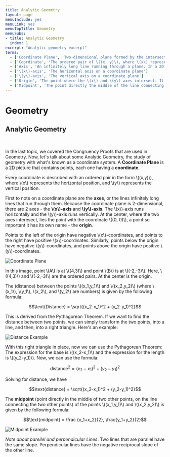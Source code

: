 ```yaml
---
title: Analytic Geometry
layout: page
menuInclude: yes
menuLink: yes
menuTopTitle: Geometry
menuSubs:
- title: Analytic Geometry
  index: 1
excerpt: "Analytic geometry excerpt"
terms:
  - ['Coordinate Plane', 'Two-dimensional plane formed by the intersection of the y-axis and the x-axis']
  - ['Coordinate', 'The ordered pair of \((x, y)\), where \(x\) represents the horizontal distance to the origin and \(y\) represents the vertical distance to the origin']
  - ['Axis', 'An infinitely long line running through a plane. In a 2D plane, there are 2 axes - one describing the horizontal shift and the other describing the vertical shift.']
  - ['\(x\)-axis', 'The horizontal axis on a coordinate plane']
  - ['\(y\)-axis', 'The vertical axis on a coordinate plane']
  - ['Origin', 'The point where the \(x\) and \(y\) axes intersect. It is at the coordinate \((0, 0)\).']
  - ['Midpoint', 'The point directly the middle of the line connecting two other points. The other two points have an equal distance to the midpoint.']
---
```

<h1>Geometry</h1>

<h2>Analytic Geometry</h2><br>

In the last topic, we covered the Congruency Proofs that are used in Geometry. Now, let's talk about some Analytic Geometry, the study of geometry with what's known as a coordinate system. A <b>Coordinate Plane</b> is a 2D picture that contains points, each one having a <b>coordinate</b>.

Every coordinate is described with an ordered pair in the form \\((x,y)\\), where \\(x\\) represents the horizontal position, and \\(y\\) represents the vertical position.

First to note on a coordinate plane are the <b>axes</b>, or the lines infinitely long lines that run through them. Because the coordinate plane is 2-dimensional, there are 2 axes - the <b>\\(x\\)-axis</b> and <b>\\(y\\)-axis</b>. The \\(x\\)-axis runs horizontally and the \\(y\\)-axis runs vertically. At the center, where the two axes interesect, lies the point with the coordinate \\((0, 0)\\), a point so important it has its own name - the <b>origin</b>.

Points to the left of the origin have negative \\(x\\)-coordinates, and points to the right have positive \\(x\\)-coordinates. Similarly, points below the origin have negative \\(y\\)-coordinates, and points above the origin have positive \\(y\\)-coordinates.

<img src="https://upload.wikimedia.org/wikipedia/commons/7/77/XY-plane_example.svg" alt="Coordinate Plane">

In this image, point \\(A\\) is at \\((4,3)\\) and point \\(B\\) is at \\((-2,-3)\\). Here, \\((4,3)\\) and \\((-2,-3)\\) are the ordered pairs. At the center is the origin.

The \(distance\) between the points \\((x_1,y_1)\\) and \\((x_2,y_2)\\) (where \\(x_1\\), \\(y_1\\), \\(x_2\\), and \\(y_2\\) are numbers) is given by the following formula:

$$\text{Distance} = \sqrt{(x_2-x_1)^2 + (y_2-y_1)^2}$$

This is derived from the Pythagorean Theorem. If we want to find the distance between two points, we can simply transform the two points, into a line, and then, into a right triangle. Here's an example:

<img src="https://www.thoughtco.com/thmb/rnp3_3fW2swYcRakLWYf9zRkZpU=/1279x1024/filters:no_upscale():max_bytes(150000):strip_icc()/Distance_Formula-c9505b10ae88458f93c28324ad2f6a11.png" alt="Distance Example">

With this right triangle in place, now we can use the Pythagorean Theorem: The expression for the base is \\((x_2-x_1)\\) and the expression for the length is \\((y_2-y_1)\\). Now, we can use the formula:

$$\text{distance}^2 = (x_2-x_1)^2 + (y_2-y_1)^2$$

Solving for distance, we have

$$\text{distance} = \sqrt{(x_2-x_1)^2 + (y_2-y_1)^2}$$

The <b>midpoint</b> (point directly in the middle of two other points, on the line connecting the two other points) of the points \\((x_1,y_1)\\) and \\((x_2,y_2)\\) is given by the following formula:

$$\text{midpoint} = \frac {x_1+x_2}{2}, \frac{y_1+y_2}{2}$$

<img src="https://image01.ipracticemath.com/content/imageslm/algebra/midpoint-formula1.gif" alt="Midpoint Example">

<i>Note about parellel and perpendicular Lines</i>: Two lines that are parallel have the same slope. Perpendicular lines have the negative reciprocal slope of the other line.